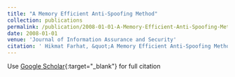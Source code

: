```yaml
---
title: "A Memory Efficient Anti-Spoofing Method"
collection: publications
permalink: /publication/2008-01-01-A-Memory-Efficient-Anti-Spoofing-Method
date: 2008-01-01
venue: 'Journal of Information Assurance and Security'
citation: ' Hikmat Farhat, &quot;A Memory Efficient Anti-Spoofing Method.&quot; Journal of Information Assurance and Security, 2008.'
---
```

Use [Google Scholar](https://scholar.google.com/scholar?q=A+Memory+Efficient+Anti+Spoofing+Method){:target="_blank"} for full citation